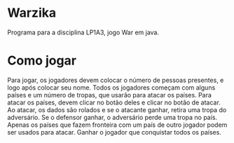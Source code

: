 # Warzika
Programa para a disciplina LP1A3, jogo War em java.

# Como jogar

Para jogar, os jogadores devem colocar o número de pessoas presentes, e logo após colocar seu nome.
Todos os jogadores começam com alguns países e um número de tropas, que usarão para atacar os países.
Para atacar os países, devem clicar no botão deles e clicar no botão de atacar.
Ao atacar, os dados são rolados e se o atacante ganhar, retira uma tropa do adversário. Se o defensor ganhar, o adversário perde uma tropa no país.
Apenas os países que fazem fronteira com um país de outro jogador podem ser usados para atacar.
Ganhar o jogador que conquistar todos os países.
